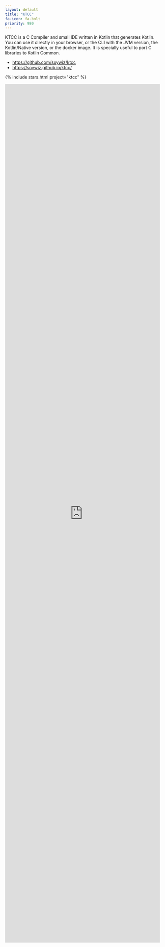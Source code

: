 ```yaml
---
layout: default
title: "KTCC"
fa-icon: fa-bolt
priority: 980
---
```


KTCC is a C Compiler and small IDE written in Kotlin that generates Kotlin. You can use it directly in your browser, or the CLI with the JVM version, the Kotlin/Native version, or the docker image. It is specially useful to port C libraries to Kotlin Common.

* <https://github.com/soywiz/ktcc>
* <https://soywiz.github.io/ktcc/>

{% include stars.html project="ktcc" %}

<embed src="https://korlibs.github.io/ktcc/" style="width: 100%;height:70vh;" />
